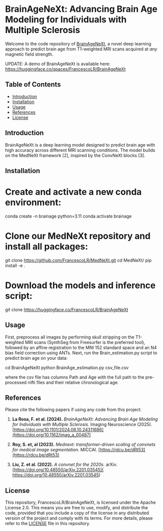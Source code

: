 # BrainAgeNeXt: Advancing Brain Age Modeling for Individuals with Multiple Sclerosis

Welcome to the code repository of [BrainAgeNeXt](https://doi.org/10.1101/2024.08.10.24311686), a novel deep learning approach to predict brain age from T1-weighted MRI scans acquired at *any* magnetic field strength.

UPDATE: A demo of BrainAgeNeXt is available here: https://huggingface.co/spaces/FrancescoLR/BrainAgeNeXt

## Table of Contents
- [Introduction](#introduction)
- [Installation](#installation)
- [Usage](#usage)
- [References](#references)
- [License](#license)

## Introduction
BrainAgeNeXt is a deep learning model designed to predict brain age with high accuracy across different MRI scanning conditions. The model builds on the MedNeXt framework [2], inspired by the ConvNeXt blocks [3].

## Installation
# Create and activate a new conda environment:
conda create -n brainage python=3.11
conda activate brainage

# Clone our MedNeXt repository and install all packages:
 git clone https://github.com/FrancescoLR/MedNeXt.git
 cd MedNeXt/
 pip install -e .

# Download the models and inference script:
git clone https://huggingface.co/FrancescoLR/BrainAgeNeXt


## Usage
First, preprocess all images by performing skull stripping on the T1-weighted MRI scans (SynthSeg from Freesurfer is the preferred tool), followed by an affine registration to the MNI 152 standard space and an N4 bias field correction using ANTs.
Next, run the Brain_estimation.py script to predict brain age on your data:

cd BrainAgeNeXt
python BrainAge_estimation.py csv_file.csv

where the csv file has columns Path and Age with the full path to the pre-processed nifti files and their relative chronological age. 

## References
Please cite the following papers if using any code from this project:

1. **La Rosa, F. et al. (2024).** *BrainAgeNeXt: Advancing Brain Age Modeling for Individuals with Multiple Sclerosis.* Imaging Neuroscience (2025). [https://doi.org/10.1101/2024.08.10.24311686](https://doi.org/10.1162/imag_a_00487)

2. **Roy, S. et, al (2023).** *Mednext: transformer-driven scaling of convnets for medical image segmentation.* MICCAI. [https://rdcu.be/dRt53](https://rdcu.be/dRt53)

3. **Liu, Z. et al. (2022).** *A convnet for the 2020s.* arXiv. [https://doi.org/10.48550/arXiv.2201.03545](
https://doi.org/10.48550/arXiv.2201.03545)

## License
This repository, FrancescoLR/BrainAgeNeXt, is licensed under the Apache License 2.0. This means you are free to use, modify, and distribute the code, provided that you include a copy of the license in any distributed version of the project and comply with its terms. For more details, please refer to the [LICENSE](LICENSE) file in this repository.

